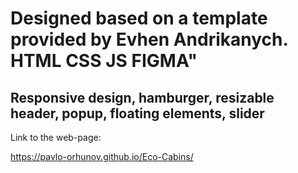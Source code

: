 # Designed based on a template provided by Evhen Andrikanych. HTML CSS JS FIGMA"

## Responsive design, hamburger, resizable header, popup, floating elements, slider

Link to the web-page:

<https://pavlo-orhunov.github.io/Eco-Cabins/>
